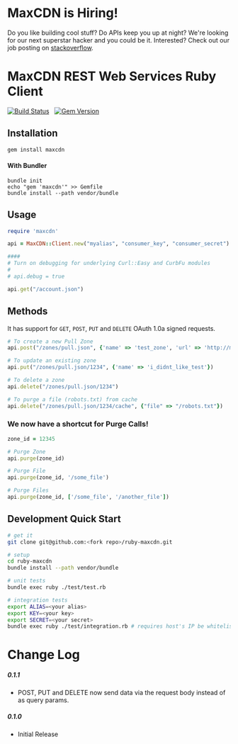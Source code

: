 # MaxCDN is Hiring!

Do you like building cool stuff?  Do APIs keep you up at night? We're looking for our next superstar hacker and you could be it. Interested? Check out our job posting on [stackoverflow](http://careers.stackoverflow.com/jobs/37078/senior-web-engineer-for-fun-growing-la-startup-maxcdn&a=JdFbT4OY).

# MaxCDN REST Web Services Ruby Client

[![Build Status](https://travis-ci.org/MaxCDN/ruby-maxcdn.png?branch=master)](https://travis-ci.org/MaxCDN/ruby-maxcdn) &nbsp; [![Gem Version](https://badge.fury.io/rb/maxcdn.png)](http://badge.fury.io/rb/maxcdn)

## Installation

``` bash
gem install maxcdn
```

#### With Bundler

```
bundle init
echo "gem 'maxcdn'" >> Gemfile
bundle install --path vendor/bundle
```

## Usage
```ruby
require 'maxcdn'

api = MaxCDN::Client.new("myalias", "consumer_key", "consumer_secret")

####
# Turn on debugging for underlying Curl::Easy and CurbFu modules
#
# api.debug = true

api.get("/account.json")
```

## Methods
It has support for `GET`, `POST`, `PUT` and `DELETE` OAuth 1.0a signed requests.

```ruby
# To create a new Pull Zone
api.post("/zones/pull.json", {'name' => 'test_zone', 'url' => 'http://my-test-site.com'})

# To update an existing zone
api.put("/zones/pull.json/1234", {'name' => 'i_didnt_like_test'})

# To delete a zone
api.delete("/zones/pull.json/1234")

# To purge a file (robots.txt) from cache
api.delete("/zones/pull.json/1234/cache", {"file" => "/robots.txt"})
```

### We now have a shortcut for Purge Calls!
```ruby
zone_id = 12345

# Purge Zone
api.purge(zone_id)

# Purge File
api.purge(zone_id, '/some_file')

# Purge Files
api.purge(zone_id, ['/some_file', '/another_file'])
```


## Development Quick Start

``` bash
# get it
git clone git@github.com:<fork repo>/ruby-maxcdn.git

# setup
cd ruby-maxcdn
bundle install --path vendor/bundle

# unit tests
bundle exec ruby ./test/test.rb

# integration tests
export ALIAS=<your alias>
export KEY=<your key>
export SECRET=<your secret>
bundle exec ruby ./test/integration.rb # requires host's IP be whitelisted
```

# Change Log

##### 0.1.1

* POST, PUT and DELETE now send data via the request body instead of as query params.

##### 0.1.0

* Initial Release
